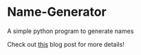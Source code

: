 # Name-Generator
A simple python program to generate names

Check out [this](compute-the-future.com/your-first-python-program) blog post for more details!
